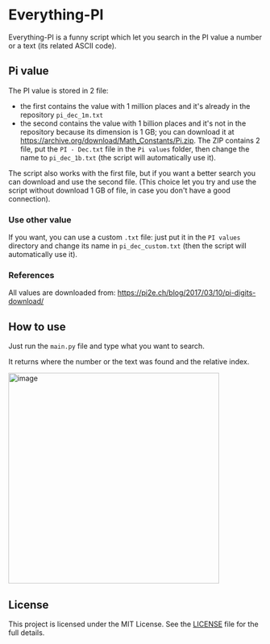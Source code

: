 # Everything-PI

Everything-PI is a funny script which let you search in the PI value a number or a text (its related ASCII code).


## Pi value

The PI value is stored in 2 file:
- the first contains the value with 1 million places and it's already in the repository `pi_dec_1m.txt`
- the second contains the value with 1 billion places and it's not in the repository because its dimension is 1 GB; you can download it at https://archive.org/download/Math_Constants/Pi.zip.
The ZIP contains 2 file, put the `PI - Dec.txt` file in the `Pi values` folder, then change the name to `pi_dec_1b.txt` (the script will automatically use it).

The script also works with the first file, but if you want a better search you can download and use the second file.
(This choice let you try and use the script without download 1 GB of file, in case you don't have a good connection).

### Use other value

If you want, you can use a custom `.txt` file: just put it in the `PI values` directory and change its name in `pi_dec_custom.txt` (then the script will automatically use it).

### References

All values are downloaded from: https://pi2e.ch/blog/2017/03/10/pi-digits-download/

## How to use

Just run the `main.py` file and type what you want to search.

It returns where the number or the text was found and the relative index.

<img width="418" alt="image" src="https://user-images.githubusercontent.com/73521240/233862094-e5e9d992-773c-4b51-bf90-b1e56c7f21e5.png">

## License

This project is licensed under the MIT License. See the [LICENSE](LICENSE) file for the full details.

